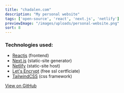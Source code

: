 ```yaml
---
title: "chadalen.com"
description: "My personal website"
tags: ['open-source', 'react', 'next.js', 'netlify']
previewImage: "/images/uploads/personal-website.png"
sort: 8
---
```


### Technologies used:
* [Reactjs](https://reactjs.org/) (frontend)
* [Next.js](https://nextjs.org/) (static-site generator)
* [Netlify](https://www.netlify.com/) (static-site host)
* [Let's Encrypt](https://letsencrypt.org/) (free ssl certficiate)
* [TailwindCSS](https://tailwindcss.com/) (css framework)

[View on GitHub](https://github.com/chadalen/personal-website)
